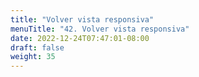 ```yaml
---
title: "Volver vista responsiva"
menuTitle: "42. Volver vista responsiva"
date: 2022-12-24T07:47:01-08:00
draft: false
weight: 35
---
```

